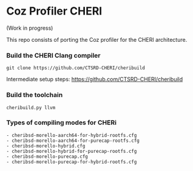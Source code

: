 # Coz Profiler CHERI
(Work in progress)

This repo consists of porting the Coz profiler for the CHERI 
architecture. 

### Build the CHERI Clang compiler
```
git clone https://github.com/CTSRD-CHERI/cheribuild
```
Intermediate setup steps: https://github.com/CTSRD-CHERI/cheribuild

### Build the toolchain
```
cheribuild.py llvm
```

### Types of compiling modes for CHERi 
```
- cheribsd-morello-aarch64-for-hybrid-rootfs.cfg
- cheribsd-morello-aarch64-for-purecap-rootfs.cfg
- cheribsd-morello-hybrid.cfg
- cheribsd-morello-hybrid-for-purecap-rootfs.cfg
- cheribsd-morello-purecap.cfg
- cheribsd-morello-purecap-for-hybrid-rootfs.cfg
```
